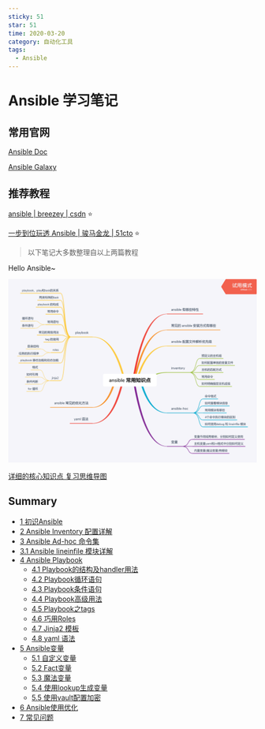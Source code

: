 ```yaml
---
sticky: 51
star: 51
time: 2020-03-20
category: 自动化工具
tags:
  - Ansible
---
```

# Ansible 学习笔记

## 常用官网

[Ansible Doc](https://docs.ansible.com/)

[Ansible Galaxy](https://galaxy.ansible.com/)



## 推荐教程

[ansible | breezey | csdn](https://www.cnblogs.com/breezey/tag/ansible/) :star: 

[一步到位玩透 Ansible | 骏马金龙 | 51cto](https://blog.51cto.com/cloumn/detail/83) :star:

> 以下笔记大多数整理自以上两篇教程

Hello Ansible~

![](ansible-com-know.png)

[详细的核心知识点 复习思维导图](https://clay-wangzhi.com/ansible-core-know.png)

## Summary

* [1 初识Ansible](first.md)
* [2 Ansible Inventory 配置详解](inventory.md)
* [3 Ansible Ad-hoc 命令集](ad-hoc.md)
* [3.1 Ansible lineinfile 模块详解](lineinfile.md)
* [4 Ansible Playbook](playbook.md)
    * [4.1 Playbook的结构及handler用法](dir-handler.md)
    * [4.2 Playbook循环语句](playbook-for.md)
    * [4.3 Playbook条件语句](playbook-if.md)
    * [4.4 Playbook高级用法](advanced-playbook.md)
    * [4.5 Playbook之tags](playbook-tags.md)
    * [4.6 巧用Roles](roles.md)
    * [4.7 Jinja2 模板](jinja2.md)
    * [4.8 yaml 语法](yaml.md)
* [5 Ansible变量](var.md)
    * [5.1 自定义变量](custom.md)
    * [5.2 Fact变量](fact.md)
    * [5.3 魔法变量](magic.md)
    * [5.4 使用lookup生成变量](lookup.md)
    * [5.5 使用vault配置加密](vault.md)
* [6 Ansible使用优化](optimize.md)
* [7 常见问题](qa.md)
